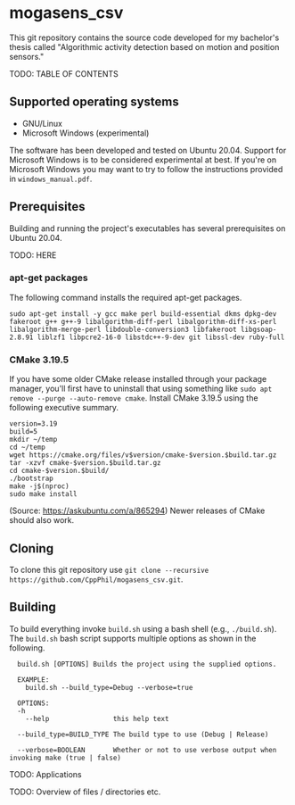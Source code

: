 # mogasens_csv
This git repository contains the source code developed for my bachelor's thesis called "Algorithmic activity detection based on motion and position sensors."

TODO: TABLE OF CONTENTS

## Supported operating systems
* GNU/Linux
* Microsoft Windows (experimental)

The software has been developed and tested on Ubuntu 20.04.
Support for Microsoft Windows is to be considered experimental at best.
If you're on Microsoft Windows you may want to try to follow the instructions provided in `windows_manual.pdf`.

## Prerequisites
Building and running the project's executables has several prerequisites on Ubuntu 20.04.

TODO: HERE

### apt-get packages
The following command installs the required apt-get packages.
```text
sudo apt-get install -y gcc make perl build-essential dkms dpkg-dev fakeroot g++ g++-9 libalgorithm-diff-perl libalgorithm-diff-xs-perl libalgorithm-merge-perl libdouble-conversion3 libfakeroot libgsoap-2.8.91 liblzf1 libpcre2-16-0 libstdc++-9-dev git libssl-dev ruby-full
```

### CMake 3.19.5
If you have some older CMake release installed through your package manager, you'll first have to uninstall that using something like `sudo apt remove --purge --auto-remove cmake`.
Install CMake 3.19.5 using the following executive summary.
```text
version=3.19
build=5
mkdir ~/temp
cd ~/temp
wget https://cmake.org/files/v$version/cmake-$version.$build.tar.gz
tar -xzvf cmake-$version.$build.tar.gz
cd cmake-$version.$build/
./bootstrap
make -j$(nproc)
sudo make install
```
(Source: https://askubuntu.com/a/865294)
Newer releases of CMake should also work.


## Cloning
To clone this git repository use `git clone --recursive https://github.com/CppPhil/mogasens_csv.git`.

## Building
To build everything invoke `build.sh` using a bash shell (e.g., `./build.sh`).
The `build.sh` bash script supports multiple options as shown in the following.
```text
  build.sh [OPTIONS] Builds the project using the supplied options.

  EXAMPLE:
    build.sh --build_type=Debug --verbose=true

  OPTIONS:
  -h
    --help                this help text

  --build_type=BUILD_TYPE The build type to use (Debug | Release)

  --verbose=BOOLEAN       Whether or not to use verbose output when invoking make (true | false)
```


TODO: Applications

TODO: Overview of files / directories etc.
